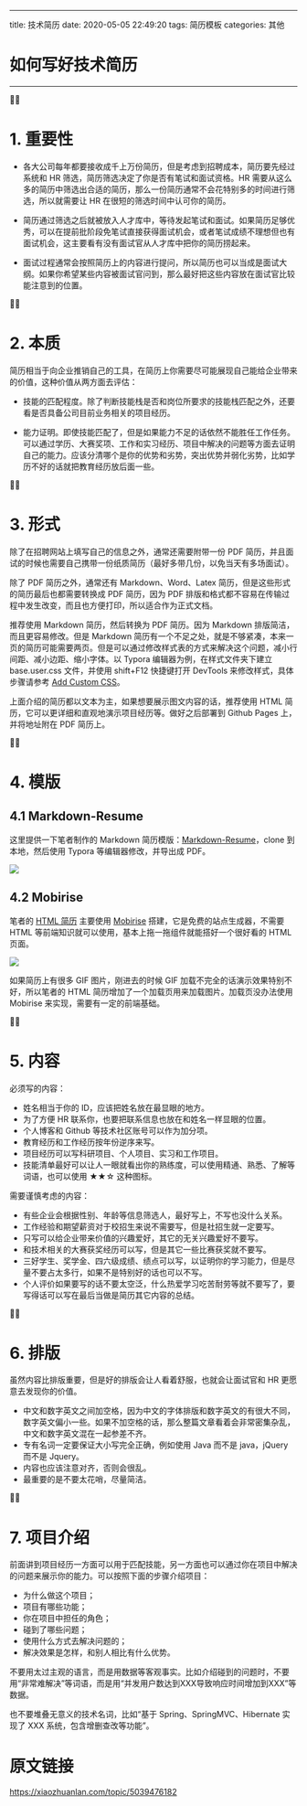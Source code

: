 
---
title: 技术简历
date: 2020-05-05 22:49:20
tags: 简历模板
categories: 其他

# 如何写好技术简历
---

<link rel="stylesheet" type="text/css" href="https://cyc2018.github.io/Resources/xiaozhuanlan.css"> 

✍🏻

# 1. 重要性

- 各大公司每年都要接收成千上万份简历，但是考虑到招聘成本，简历要先经过系统和 HR 筛选，简历筛选决定了你是否有笔试和面试资格。HR 需要从这么多的简历中筛选出合适的简历，那么一份简历通常不会花特别多的时间进行筛选，所以就需要让 HR 在很短的筛选时间中认可你的简历。

- 简历通过筛选之后就被放入人才库中，等待发起笔试和面试。如果简历足够优秀，可以在提前批阶段免笔试直接获得面试机会，或者笔试成绩不理想但也有面试机会，这主要看有没有面试官从人才库中把你的简历捞起来。
- 面试过程通常会按照简历上的内容进行提问，所以简历也可以当成是面试大纲。如果你希望某些内容被面试官问到，那么最好把这些内容放在面试官比较能注意到的位置。

✍🏻

# 2. 本质

简历相当于向企业推销自己的工具，在简历上你需要尽可能展现自己能给企业带来的价值，这种价值从两方面去评估：

- 技能的匹配程度。除了判断技能栈是否和岗位所要求的技能栈匹配之外，还要看是否具备公司目前业务相关的项目经历。

- 能力证明。即使技能匹配了，但是如果能力不足的话依然不能胜任工作任务。可以通过学历、大赛奖项、工作和实习经历、项目中解决的问题等方面去证明自己的能力。应该分清哪个是你的优势和劣势，突出优势并弱化劣势，比如学历不好的话就把教育经历放后面一些。

✍🏻

# 3. 形式

除了在招聘网站上填写自己的信息之外，通常还需要附带一份 PDF 简历，并且面试的时候也需要自己携带一份纸质简历（最好多带几份，以免当天有多场面试）。

除了 PDF 简历之外，通常还有 Markdown、Word、Latex 简历，但是这些形式的简历最后也都需要转换成 PDF 简历，因为 PDF 排版和格式都不容易在传输过程中发生改变，而且也方便打印，所以适合作为正式文档。

推荐使用 Markdown 简历，然后转换为 PDF 简历。因为 Markdown 排版简洁，而且更容易修改。但是 Markdown 简历有一个不足之处，就是不够紧凑，本来一页的简历可能需要两页。但是可以通过修改样式表的方式来解决这个问题，减小行间距、减小边距、缩小字体。以 Typora 编辑器为例，在样式文件夹下建立 base.user.css 文件，并使用 shift+F12 快捷键打开 DevTools 来修改样式，具体步骤请参考 [Add Custom CSS](https://support.typora.io/Add-Custom-CSS/)。

上面介绍的简历都以文本为主，如果想要展示图文内容的话，推荐使用 HTML 简历，它可以更详细和直观地演示项目经历等。做好之后部署到 Github Pages 上，并将地址附在 PDF 简历上。

✍🏻

# 4. 模版

## 4.1 Markdown-Resume

这里提供一下笔者制作的 Markdown 简历模版：[Markdown-Resume](https://github.com/CyC2018/Markdown-Resume)，clone 到本地，然后使用 Typora 等编辑器修改，并导出成 PDF。

![](https://diycode.b0.upaiyun.com/photo/2019/4e58bf5af094acc04448a6af1ab87738.png)

## 4.2 Mobirise

笔者的 [HTML 简历](https://cyc2018.github.io/) 主要使用  [Mobirise](https://mobirise.com/) 搭建，它是免费的站点生成器，不需要 HTML 等前端知识就可以使用，基本上拖一拖组件就能搭好一个很好看的 HTML 页面。

![](https://diycode.b0.upaiyun.com/photo/2019/ed1d4c4987607960681a87d4de231255.png)

如果简历上有很多 GIF 图片，刚进去的时候 GIF 加载不完全的话演示效果特别不好，所以笔者的 HTML 简历增加了一个加载页用来加载图片。加载页没办法使用 Mobirise 来实现，需要有一定的前端基础。

✍🏻

# 5. 内容

必须写的内容：

- 姓名相当于你的 ID，应该把姓名放在最显眼的地方。
- 为了方便 HR 联系你，也要把联系信息也放在和姓名一样显眼的位置。
- 个人博客和 Github 等技术社区账号可以作为加分项。
- 教育经历和工作经历按年份逆序来写。
- 项目经历可以写科研项目、个人项目、实习和工作项目。
- 技能清单最好可以让人一眼就看出你的熟练度，可以使用精通、熟悉、了解等词语，也可以使用 ★★☆ 这种图标。

需要谨慎考虑的内容：

- 有些企业会根据性别、年龄等信息筛选人，最好写上，不写也没什么关系。
- 工作经验和期望薪资对于校招生来说不需要写，但是社招生就一定要写。
- 只写可以给企业带来价值的兴趣爱好，其它的无关兴趣爱好不要写。
- 和技术相关的大赛获奖经历可以写，但是其它一些比赛获奖就不要写。
- 三好学生、奖学金、四六级成绩、绩点可以写，以证明你的学习能力，但是尽量不要占太多行，如果不是特别好的话也可以不写。
- 个人评价如果要写的话不要太空泛，什么热爱学习吃苦耐劳等就不要写了，要写得话可以写在最后当做是简历其它内容的总结。

✍🏻

# 6. 排版

虽然内容比排版重要，但是好的排版会让人看着舒服，也就会让面试官和 HR 更愿意去发现你的价值。

- 中文和数字英文之间加空格，因为中文的字体排版和数字英文的有很大不同，数字英文偏小一些。如果不加空格的话，那么整篇文章看着会非常密集杂乱，中文和数字英文混在一起参差不齐。
- 专有名词一定要保证大小写完全正确，例如使用 Java 而不是 java，jQuery 而不是 Jquery。
- 内容也应该注意对齐，否则会很乱。
- 最重要的是不要太花哨，尽量简洁。

✍🏻

# 7. 项目介绍

前面讲到项目经历一方面可以用于匹配技能，另一方面也可以通过你在项目中解决的问题来展示你的能力。可以按照下面的步骤介绍项目：

- 为什么做这个项目；
- 项目有哪些功能；
- 你在项目中担任的角色；
- 碰到了哪些问题；
- 使用什么方式去解决问题的；
- 解决效果是怎样，和别人相比有什么优势。

不要用太过主观的语言，而是用数据等客观事实。比如介绍碰到的问题时，不要用“非常难解决”等词语，而是用“并发用户数达到XXX导致响应时间增加到XXX”等数据。

也不要堆叠无意义的技术名词，比如“基于 Spring、SpringMVC、Hibernate 实现了 XXX 系统，包含增删查改等功能”。



# 原文链接

https://xiaozhuanlan.com/topic/5039476182